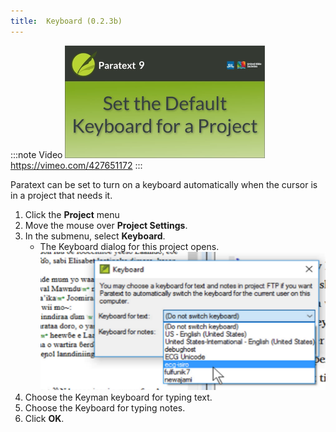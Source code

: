 ```yaml
---
title:  Keyboard (0.2.3b)
---
```


:::note Video
[![ ](../../media/0.2.3b.png)](https://vimeo.com/427651172)  
https://vimeo.com/427651172
:::

Paratext can be set to turn on a keyboard automatically when the cursor is in a project that needs it.

1.  Click the **Project** menu
1.  Move the mouse over **Project Settings**.
1.  In the submenu, select **Keyboard**.  
    -  The Keyboard dialog for this project opens.  
    ![](../../media/b0c518a26e09b33ce5e8f3340f9fa7c0.png)
1.  Choose the Keyman keyboard for typing text.
1.  Choose the Keyboard for typing notes.
1.  Click **OK**.

